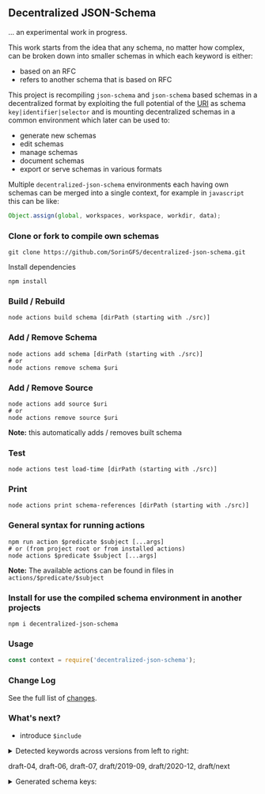 ## Decentralized JSON-Schema

... an experimental work in progress.

This work starts from the idea that any schema, no matter how complex, can be broken down into smaller schemas in which each keyword is either:
- based on an RFC
- refers to another schema that is based on RFC

This project is recompiling `json-schema` and `json-schema` based schemas in a decentralized format by exploiting the full potential of the [URI](https://en.wikipedia.org/wiki/Uniform_Resource_Identifier) as schema `key|identifier|selector` and is mounting decentralized schemas in a common environment which later can be used to:
- generate new schemas
- edit schemas
- manage schemas
- document schemas
- export or serve schemas in various formats

Multiple `decentralized-json-schema` environments each having own schemas can be merged into a single context, for example in `javascript` this can be like:

```js
Object.assign(global, workspaces, workspace, workdir, data);
```

### Clone or fork to compile own schemas

```shell
git clone https://github.com/SorinGFS/decentralized-json-schema.git
```

Install dependencies
```shell
npm install
```

### Build / Rebuild

```shell
node actions build schema [dirPath (starting with ./src)]
```

### Add / Remove Schema

```shell
node actions add schema [dirPath (starting with ./src)]
# or
node actions remove schema $uri
```

### Add / Remove Source

```shell
node actions add source $uri
# or
node actions remove source $uri
```
**Note:** this automatically adds / removes built schema


### Test

```shell
node actions test load-time [dirPath (starting with ./src)]
```

### Print

```shell
node actions print schema-references [dirPath (starting with ./src)]
```

### General syntax for running actions

```shell
npm run action $predicate $subject [...args]
# or (from project root or from installed actions)
node actions $predicate $subject [...args]
```
**Note:** The available actions can be found in files in `actions/$predicate/$subject`

### Install for use the compiled schema environment in another projects

```shell
npm i decentralized-json-schema
```

### Usage

```js
const context = require('decentralized-json-schema');
```

### Change Log

See the full list of [changes](changelog.md).

### What's next?

- introduce `$include`

<details>
<summary>
Detected keywords across versions from left to right:

draft-04, draft-06, draft-07, draft/2019-09, draft/2020-12, draft/next
</summary>

```shell
= = = 1 1 1 $anchor
= = 1 1 1 1 $comment
= = = = 1 1 $dynamicAnchor
= = = = 1 1 $dynamicRef
= 1 1 1 1 1 $id
= = = 1 1 1 $recursiveAnchor
= = = 1 1 1 $recursiveRef
= 1 1 1 1 1 $ref
1 1 1 1 1 1 $schema
= = = 1 1 1 $vocabulary
1 1 1 1 = = additionalItems
1 1 1 1 1 1 additionalProperties
1 1 1 1 1 1 allOf
1 1 1 1 1 1 anyOf
= 1 = = = = const
= 1 1 1 1 1 contains
= = 1 1 1 1 contentEncoding
= = 1 1 1 1 contentMediaType
= = = 1 1 1 contentSchema
1 1 1 1 1 1 default
1 1 1 1 1 1 dependencies
= = = 1 1 1 dependentRequired
= = = 1 1 1 dependentSchemas
= = = 1 1 1 deprecated
1 1 1 1 1 1 description
= = 1 1 1 1 else
1 1 1 1 1 1 enum
= 1 1 1 1 1 examples
1 1 1 1 1 1 exclusiveMaximum
1 1 1 1 1 1 exclusiveMinimum
1 1 1 1 1 1 format
1 = = = = = id
= = 1 1 1 1 if
1 1 1 1 1 1 items
= = = 1 1 1 maxContains
1 1 1 1 1 1 maxItems
1 1 1 1 1 1 maxLength
1 1 1 1 1 1 maxProperties
1 1 1 1 1 1 maximum
= = = 1 1 1 minContains
1 1 1 1 1 1 minItems
1 1 1 1 1 1 minLength
1 1 1 1 1 1 minProperties
1 1 1 1 1 1 minimum
1 1 1 1 1 1 multipleOf
1 1 1 1 1 1 not
1 1 1 1 1 1 oneOf
1 1 1 1 1 1 pattern
1 1 1 1 1 1 patternProperties
= = = = 1 1 prefixItems
1 1 1 1 1 1 properties
= = = = = 1 propertyDependencies
= 1 1 1 1 1 propertyNames
= = 1 1 1 1 readOnly
1 1 1 1 1 1 required
= = 1 1 1 1 then
1 1 1 1 1 1 title
1 1 1 1 1 1 type
= = = 1 1 1 unevaluatedItems
= = = 1 1 1 unevaluatedProperties
1 1 1 1 1 1 uniqueItems
= = 1 1 1 1 writeOnly
============================================
all keywords count: 62

======= checking invalid references =======
[]
============================================
invalid references count: 0
```

</details>


<details>
<summary>
Generated schema keys:
</summary>

```shell
http://json-schema.org/draft-04/schema#
http://json-schema.org/draft-04/schema#definitions/positiveInteger
http://json-schema.org/draft-04/schema#definitions/positiveIntegerDefault0
http://json-schema.org/draft-04/schema#definitions/schemaArray
http://json-schema.org/draft-04/schema#definitions/simpleTypes
http://json-schema.org/draft-04/schema#definitions/stringArray
http://json-schema.org/draft-06/schema#
http://json-schema.org/draft-06/schema#definitions/nonNegativeInteger
http://json-schema.org/draft-06/schema#definitions/nonNegativeIntegerDefault0
http://json-schema.org/draft-06/schema#definitions/schemaArray
http://json-schema.org/draft-06/schema#definitions/simpleTypes
http://json-schema.org/draft-06/schema#definitions/stringArray
http://json-schema.org/draft-07/schema#
http://json-schema.org/draft-07/schema#definitions/nonNegativeInteger
http://json-schema.org/draft-07/schema#definitions/nonNegativeIntegerDefault0
http://json-schema.org/draft-07/schema#definitions/schemaArray
http://json-schema.org/draft-07/schema#definitions/simpleTypes
http://json-schema.org/draft-07/schema#definitions/stringArray
https://json-schema.org/draft/2019-09/meta/applicator
https://json-schema.org/draft/2019-09/meta/applicator#$defs/schemaArray
https://json-schema.org/draft/2019-09/meta/applicator#_
https://json-schema.org/draft/2019-09/meta/content
https://json-schema.org/draft/2019-09/meta/content#_
https://json-schema.org/draft/2019-09/meta/core
https://json-schema.org/draft/2019-09/meta/core#_
https://json-schema.org/draft/2019-09/meta/format
https://json-schema.org/draft/2019-09/meta/format#_
https://json-schema.org/draft/2019-09/meta/meta-data
https://json-schema.org/draft/2019-09/meta/meta-data#_
https://json-schema.org/draft/2019-09/meta/validation
https://json-schema.org/draft/2019-09/meta/validation#$defs/nonNegativeInteger
https://json-schema.org/draft/2019-09/meta/validation#$defs/nonNegativeIntegerDefault0
https://json-schema.org/draft/2019-09/meta/validation#$defs/simpleTypes
https://json-schema.org/draft/2019-09/meta/validation#$defs/stringArray
https://json-schema.org/draft/2019-09/meta/validation#_
https://json-schema.org/draft/2019-09/schema
https://json-schema.org/draft/2019-09/schema#_
https://json-schema.org/draft/2020-12/meta/applicator
https://json-schema.org/draft/2020-12/meta/applicator#$defs/schemaArray
https://json-schema.org/draft/2020-12/meta/applicator#_meta
https://json-schema.org/draft/2020-12/meta/content
https://json-schema.org/draft/2020-12/meta/content#_meta
https://json-schema.org/draft/2020-12/meta/core
https://json-schema.org/draft/2020-12/meta/core#$defs/anchorString
https://json-schema.org/draft/2020-12/meta/core#$defs/uriReferenceString
https://json-schema.org/draft/2020-12/meta/core#$defs/uriString
https://json-schema.org/draft/2020-12/meta/core#_meta
https://json-schema.org/draft/2020-12/meta/format-annotation
https://json-schema.org/draft/2020-12/meta/format-annotation#_meta
https://json-schema.org/draft/2020-12/meta/format-assertion
https://json-schema.org/draft/2020-12/meta/format-assertion#_meta
https://json-schema.org/draft/2020-12/meta/meta-data
https://json-schema.org/draft/2020-12/meta/meta-data#_meta
https://json-schema.org/draft/2020-12/meta/unevaluated
https://json-schema.org/draft/2020-12/meta/unevaluated#_meta
https://json-schema.org/draft/2020-12/meta/validation
https://json-schema.org/draft/2020-12/meta/validation#$defs/nonNegativeInteger
https://json-schema.org/draft/2020-12/meta/validation#$defs/nonNegativeIntegerDefault0
https://json-schema.org/draft/2020-12/meta/validation#$defs/simpleTypes
https://json-schema.org/draft/2020-12/meta/validation#$defs/stringArray
https://json-schema.org/draft/2020-12/meta/validation#_meta
https://json-schema.org/draft/2020-12/schema
https://json-schema.org/draft/2020-12/schema#_meta
https://json-schema.org/draft/next/meta/applicator
https://json-schema.org/draft/next/meta/applicator#$defs/nonNegativeInteger
https://json-schema.org/draft/next/meta/applicator#$defs/schemaArray
https://json-schema.org/draft/next/meta/applicator#_meta
https://json-schema.org/draft/next/meta/content
https://json-schema.org/draft/next/meta/content#_meta
https://json-schema.org/draft/next/meta/core
https://json-schema.org/draft/next/meta/core#$defs/anchorString
https://json-schema.org/draft/next/meta/core#$defs/iriReferenceString
https://json-schema.org/draft/next/meta/core#$defs/iriString
https://json-schema.org/draft/next/meta/core#_meta
https://json-schema.org/draft/next/meta/format-annotation
https://json-schema.org/draft/next/meta/format-annotation#_meta
https://json-schema.org/draft/next/meta/format-assertion
https://json-schema.org/draft/next/meta/format-assertion#_meta
https://json-schema.org/draft/next/meta/meta-data
https://json-schema.org/draft/next/meta/meta-data#_meta
https://json-schema.org/draft/next/meta/unevaluated
https://json-schema.org/draft/next/meta/unevaluated#_meta
https://json-schema.org/draft/next/meta/validation
https://json-schema.org/draft/next/meta/validation#$defs/nonNegativeInteger
https://json-schema.org/draft/next/meta/validation#$defs/nonNegativeIntegerDefault0
https://json-schema.org/draft/next/meta/validation#$defs/simpleTypes
https://json-schema.org/draft/next/meta/validation#$defs/stringArray
https://json-schema.org/draft/next/meta/validation#_meta
https://json-schema.org/draft/next/schema
https://json-schema.org/draft/next/schema#_meta
```

</details>